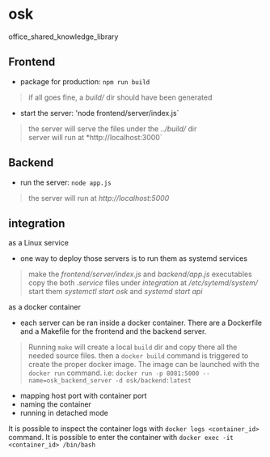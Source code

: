 # osk
office_shared_knowledge_library

## Frontend

- package for production: `npm run build`
> if all goes fine, a *build/* dir should have been generated  

- start the server: 'node frontend/server/index.js`
> the server will serve the files under the *../build/* dir  
 server will run at *http://localhost:3000`

## Backend

- run the server: `node app.js`
> the server will run at *http://localhost:5000*

## integration

as a Linux service
- one way to deploy those servers is to run them as systemd services
> make the *frontend/server/index.js* and *backend/app.js* executables
 copy the both *.service* files under *integration* at */etc/sytemd/system/*
 start them *systemctl start osk* and *systemd start api*

as a docker container
- each server can be ran inside a docker container. There are a Dockerfile and a Makefile
for the frontend and the backend server.
> Running `make` will create a local `build` dir and copy there all the needed source files.
then a `docker build` command is triggered to create the proper docker image.
The image can be launched with the `docker run` command.
i.e: `docker run -p 8081:5000 --name=osk_backend_server -d osk/backend:latest`
- mapping host port with container port
- naming the container
- running in detached mode

It is possible to inspect the container logs with `docker logs <container_id>` command.
It is possible to enter the container with `docker exec -it <container_id> /bin/bash`
